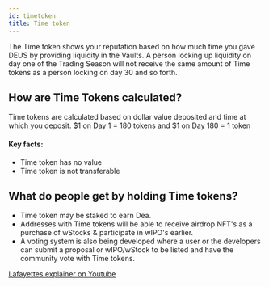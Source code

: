 ```yaml
---
id: timetoken
title: Time token
---
```


The Time token shows your reputation based on how much time you gave DEUS by providing liquidity in the Vaults. A person locking up liquidity on day one of the Trading Season will not receive the same amount of Time tokens as a person locking on day 30 and so forth.

## How are Time Tokens calculated?

Time tokens are calculated based on dollar value deposited and time at which you deposit. $1 on Day 1 = 180 tokens and $1 on Day 180 = 1 token

#### Key facts:

- Time token has no value 
- Time token is not transferable


## What do people get by holding Time tokens?

- Time token may be staked to earn Dea.  
- Addresses with Time tokens will be able to receive airdrop NFT's as a purchase of wStocks & participate in wIPO's earlier. 
- A voting system is also being developed where a user or the developers can submit a proposal or wIPO/wStock to be listed and have the community vote with Time tokens.


[Lafayettes explainer on Youtube](https://www.youtube.com/watch?v=Xdxj8opzQgw)

